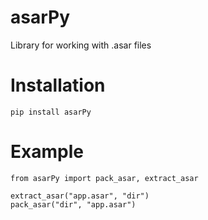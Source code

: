 # asarPy
Library for working with .asar files
# Installation
    pip install asarPy
# Example
    from asarPy import pack_asar, extract_asar
    
    extract_asar("app.asar", "dir")
    pack_asar("dir", "app.asar")
